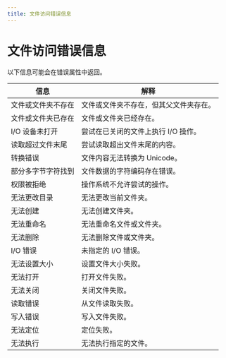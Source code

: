 ```yaml
---
title: 文件访问错误信息
---
```

# 文件访问错误信息

以下信息可能会在错误属性中返回。

| 信息 | 解释 |
| --- | --- |
| 文件或文件夹不存在 | 文件或文件夹不存在，但其父文件夹存在。 |
| 文件或文件夹已存在 | 文件或文件夹已经存在。 |
| I/O 设备未打开 | 尝试在已关闭的文件上执行 I/O 操作。 |
| 读取超过文件末尾 | 尝试读取超出文件末尾的内容。 |
| 转换错误 | 文件内容无法转换为 Unicode。 |
| 部分多字节字符找到 | 文件数据的字符编码存在错误。 |
| 权限被拒绝 | 操作系统不允许尝试的操作。 |
| 无法更改目录 | 无法更改当前文件夹。 |
| 无法创建 | 无法创建文件夹。 |
| 无法重命名 | 无法重命名文件或文件夹。 |
| 无法删除 | 无法删除文件或文件夹。 |
| I/O 错误 | 未指定的 I/O 错误。 |
| 无法设置大小 | 设置文件大小失败。 |
| 无法打开 | 打开文件失败。 |
| 无法关闭 | 关闭文件失败。 |
| 读取错误 | 从文件读取失败。 |
| 写入错误 | 写入文件失败。 |
| 无法定位 | 定位失败。 |
| 无法执行 | 无法执行指定的文件。 |
